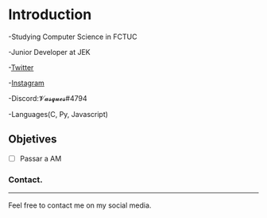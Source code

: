 # Introduction

-Studying Computer Science in FCTUC

-Junior Developer at JEK

-[Twitter](https://twitter.com/Nuno_Vz)

-[Instagram](https://www.instagram.com/nuno.vasques/)

-Discord:𝓥𝓪𝓼𝓺𝓾𝓮𝓼#4794

-Languages(C, Py, Javascript)

## Objetives

- [ ] Passar a AM

<div id="contact">
		  <!--────social media links─────-->
		  <h3>Contact.<hr></h3> 
      <p>Feel free to contact me on my social media.</p>
		<a href="https://www.instagram.com/nuno.vasques/" target="_blank"><i class='fab fa-instagram'></i></a>
		<a href="https://twitter.com/Nuno_Vz" target="_blank"><i class='fab fa-twitter'></i></a>
		<a href="https://github.com/NunoVz" target="_blank"><i class='fab fa-github'></i></a>
		<a href="https://www.linkedin.com/in/nuno-vasques-8b809a202/" target="_blank"><i class='fab fa-linkedin-in'></i></a>
		<a href="https://www.twitch.tv/gamethorpt" target="_blank"><i class="fab fa-twitch"></i></a>
  </div>
